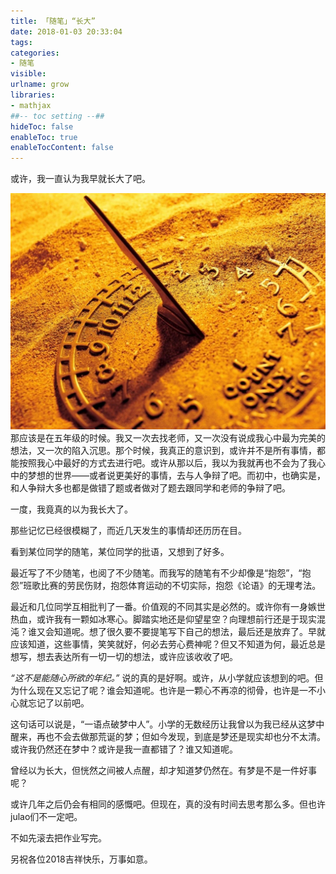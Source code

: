 ```yaml
---
title: 「随笔」“长大”
date: 2018-01-03 20:33:04
tags:
categories: 
- 随笔
visible:
urlname: grow
libraries:
- mathjax 
##-- toc setting --##
hideToc: false
enableToc: true
enableTocContent: false
---
```


或许，我一直认为我早就长大了吧。
<!--more-->

![](time.jpg)
那应该是在五年级的时候。我又一次去找老师，又一次没有说成我心中最为完美的想法，又一次的陷入沉思。那个时候，我真正的意识到，或许并不是所有事情，都能按照我心中最好的方式去进行吧。或许从那以后，我以为我就再也不会为了我心中的梦想的世界——或者说更美好的事情，去与人争辩了吧。而初中，也确实是，和人争辩大多也都是做错了题或者做对了题去跟同学和老师的争辩了吧。

一度，我竟真的以为我长大了。

那些记忆已经很模糊了，而近几天发生的事情却还历历在目。

看到某位同学的随笔，某位同学的批语，又想到了好多。

最近写了不少随笔，也阅了不少随笔。而我写的随笔有不少却像是“抱怨”，“抱怨”班歌比赛的劳民伤财，抱怨体育运动的不切实际，抱怨《论语》的无理考法。

最近和几位同学互相批判了一番。价值观的不同其实是必然的。或许你有一身嫉世热血，或许我有一颗如冰寒心。脚踏实地还是仰望星空？向理想前行还是于现实混沌？谁又会知道呢。想了很久要不要提笔写下自己的想法，最后还是放弃了。早就应该知道，这些事情，笑笑就好，何必去劳心费神呢？但又不知道为何，最近总是想写，想去表达所有一切一切的想法，或许应该收收了吧。

*“这不是能随心所欲的年纪。”*
说的真的是好啊。或许，从小学就应该想到的吧。但为什么现在又忘记了呢？谁会知道呢。也许是一颗心不再凉的彻骨，也许是一不小心就忘记了以前吧。

这句话可以说是，“一语点破梦中人”。小学的无数经历让我曾以为我已经从这梦中醒来，再也不会去做那荒诞的梦；但如今发现，到底是梦还是现实却也分不太清。或许我仍然还在梦中？或许是我一直都错了？谁又知道呢。

曾经以为长大，但恍然之间被人点醒，却才知道梦仍然在。有梦是不是一件好事呢？

或许几年之后仍会有相同的感慨吧。但现在，真的没有时间去思考那么多。但也许julao们不一定吧。

不如先滚去把作业写完。


另祝各位2018吉祥快乐，万事如意。

